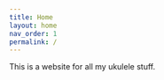 ```yaml
---
title: Home
layout: home
nav_order: 1
permalink: /
---
```


This is a website for all my ukulele stuff.
